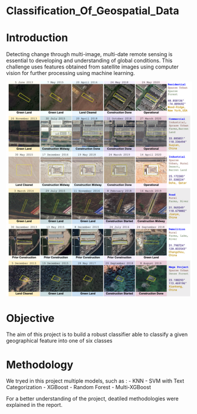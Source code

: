 # Classification_Of_Geospatial_Data

# Introduction
Detecting change through multi-image, multi-date remote sensing is essential to developing and understanding of global conditions. This challenge uses features obtained from satellite images using computer vision for further processing using machine learning.

![image_presentation](images/Image.png)


# Objective
The aim of this project is to build a robust classifier able to classify a given geographical feature into one of six classes


# Methodology
We tryed in this project multiple models, such as : 
                - KNN
                - SVM with Text Categorization
                - XGBoost 
                - Random Forest
                - Multi-XGBoost

For a better understanding of the project, deatiled methodologies were explained in the report.
